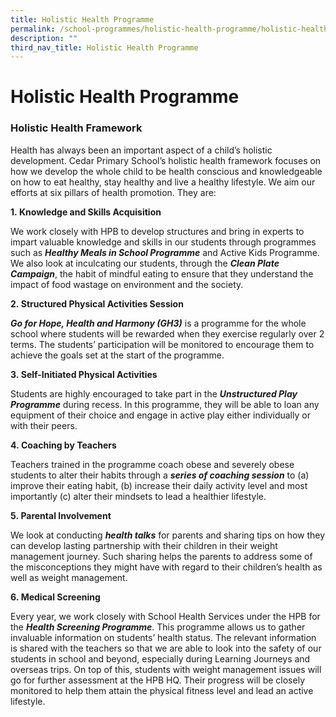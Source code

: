 ```yaml
---
title: Holistic Health Programme
permalink: /school-programmes/holistic-health-programme/holistic-health-programme
description: ""
third_nav_title: Holistic Health Programme
---
```

# **Holistic Health Programme**  

### Holistic Health Framework

Health has always been an important aspect of a child’s holistic development. Cedar Primary School’s holistic health framework focuses on how we develop the whole child to be health conscious and knowledgeable on how to eat healthy, stay healthy and live a healthy lifestyle. We aim our efforts at six pillars of health promotion. They are:


**1. Knowledge and Skills Acquisition**

We work closely with HPB to develop structures and bring in experts to impart valuable knowledge and skills in our students through programmes such as **_Healthy Meals in School Programme_** and Active Kids Programme. We also look at inculcating our students, through the **_Clean Plate Campaign_**, the habit of mindful eating to ensure that they understand the impact of food wastage on environment and the society.

  

**2. Structured Physical Activities Session**

**_Go for Hope, Health and Harmony (GH3)_** is a programme for the whole school where students will be rewarded when they exercise regularly over 2 terms. The students’ participation will be monitored to encourage them to achieve the goals set at the start of the programme.

**3. Self-Initiated Physical Activities**

Students are highly encouraged to take part in the **_Unstructured Play Programme_** during recess. In this programme, they will be able to loan any equipment of their choice and engage in active play either individually or with their peers.  

**4. Coaching by Teachers**

Teachers trained in the programme coach obese and severely obese students to alter their habits through a **_series of coaching session_** to (a) improve their eating habit, (b) increase their daily activity level and most importantly (c) alter their mindsets to lead a healthier lifestyle.

  

**5. Parental Involvement**

We look at conducting **_health talks_** for parents and sharing tips on how they can develop lasting partnership with their children in their weight management journey. Such sharing helps the parents to address some of the misconceptions they might have with regard to their children’s health as well as weight management.

**6. Medical Screening**

Every year, we work closely with School Health Services under the HPB for the **_Health Screening Programme_**. This programme allows us to gather invaluable information on students’ health status. The relevant information is shared with the teachers so that we are able to look into the safety of our students in school and beyond, especially during Learning Journeys and overseas trips. On top of this, students with weight management issues will go for further assessment at the HPB HQ. Their progress will be closely monitored to help them attain the physical fitness level and lead an active lifestyle.